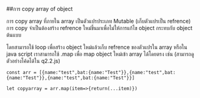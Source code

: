 ##การ copy array of object

การ copy array ที่ภายใน array เป็นตัวแปรประเภท Mutable (เก็บตัวแปรเป็น refrence) การ copy จำเป็นต้องสร้าง refrence ใหม่ขึ้นมาเพื่อไม่ให้การแก้ไข object กระทบกับ object ต้นแบบ

โดยสามารถใช้ loop เพื่อสร้าง object ใหม่แล้วเก็บ refrence ของตัวแปรใน array หรือใน java script เราสามารถใช้ .map เพื่อ map object ใหม่เข้า array ได้โดยตรง
เช่น (สามารถดูตัวอย่างโค้ดได้ใน q2.2.js)
```
const arr = [{name:"test",bat:{name:"Test"}},{name:"test",bat:{name:"Test"}},{name:"test",bat:{name:"Test"}}]

let copyarray = arr.map(item=>{return(...item)})

```
